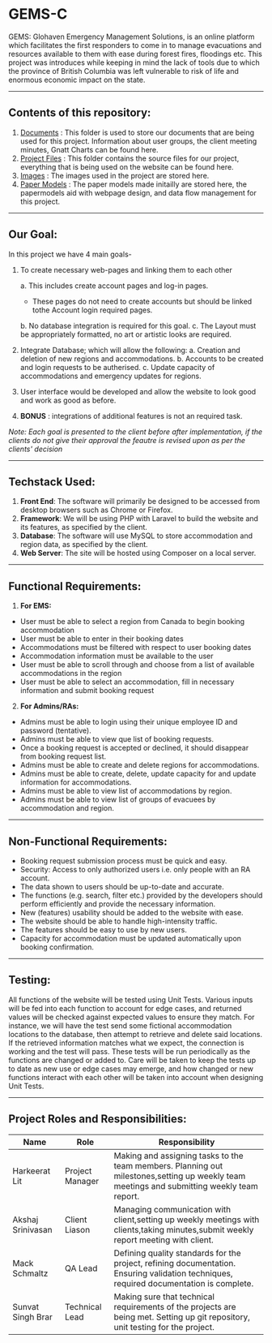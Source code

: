# GEMS-C
GEMS: Glohaven Emergency Management Solutions, is an online platform which facilitates the first responders to come in to manage evacuations and resources available to them with ease during forest fires, floodings etc. This project was introduces while keeping in mind the lack of tools due to which the province of British Columbia was left vulnerable to risk of life and enormous economic impact on the state.

---
## Contents of this repository:
1. [Documents](https://github.com/Sunvat/GEMS-C/tree/main/Docs) : This folder is used to store our documents that are being used for this project. Information about user groups, the client meeting minutes, Gnatt Charts can be found here.
2. [Project Files](https://github.com/Sunvat/GEMS-C/tree/main/GEMS) : This folder contains the source files for our project, everything that is being used on the website can be found here.
3. [Images](https://github.com/Sunvat/GEMS-C/tree/main/images) : The images used in the project are stored here.
4. [Paper Models](https://github.com/Sunvat/GEMS-C/tree/main/papermodels) : The paper models made initailly are stored here, the papermodels aid with webpage design, and data flow management for this project.
---
## Our Goal:
In this project we have 4 main goals-
1. To create necessary web-pages and linking them to each other

    a. This includes create account pages and log-in pages.
      
      * These pages do not need to create accounts but should be linked tothe Account login required pages.
     
    b. No database integration is required for this goal.
    c. The Layout must be appropriately formatted, no art or artistic looks are required.
 2. Integrate Database; which will allow the following:
    a. Creation and deletion of new regions and accommodations.
    b. Accounts to be created and login requests to be autherised.
    c. Update capacity of accommodations and emergency updates for regions.
 3. User interface would be developed and allow the website to look good and work as good as before.
 4. **BONUS** : integrations of additional features is not an required task.
 
 *Note: Each goal is presented to the client before after implementation, if the clients do not give their approval the feautre is revised upon as per the clients' decision*

---
## Techstack Used:
1. **Front End**: The software will primarily be designed to be accessed from desktop browsers
such as Chrome or Firefox.
2. **Framework**: We will be using PHP with Laravel to build the website and its features, as
specified by the client.
3. **Database**: The software will use MySQL to store accommodation and region data, as
specified by the client.
4. **Web Server**: The site will be hosted using Composer on a local server.

---
## Functional Requirements:
1. **For EMS:**
- User must be able to select a region from Canada to begin booking accommodation
- User must be able to enter in their booking dates
- Accommodations must be filtered with respect to user booking dates
- Accommodation information must be available to the user
- User must be able to scroll through and choose from a list of available accommodations
in the region
- User must be able to select an accommodation, fill in necessary information and submit
booking request

2. **For Admins/RAs:**
- Admins must be able to login using their unique employee ID and password (tentative).
- Admins must be able to view que list of booking requests.
- Once a booking request is accepted or declined, it should disappear from booking request
list.
- Admins must be able to create and delete regions for accommodations.
- Admins must be able to create, delete, update capacity for and update information for
accommodations.
- Admins must be able to view list of accommodations by region.
- Admins must be able to view list of groups of evacuees by accommodation and region.

---
## Non-Functional Requirements:
- Booking request submission process must be quick and easy.
- Security: Access to only authorized users i.e. only people with an RA account.
- The data shown to users should be up-to-date and accurate.
- The functions (e.g. search, filter etc.) provided by the developers should perform
efficiently and provide the necessary information.
- New (features) usability should be added to the website with ease.
- The website should be able to handle high-intensity traffic.
- The features should be easy to use by new users.
- Capacity for accommodation must be updated automatically upon booking confirmation.

---
## Testing:

All functions of the website will be tested using Unit Tests. Various inputs will be fed into each
function to account for edge cases, and returned values will be checked against expected values
to ensure they match. For instance, we will have the test send some fictional accommodation
locations to the database, then attempt to retrieve and delete said locations. If the retrieved
information matches what we expect, the connection is working and the test will pass.
These tests will be run periodically as the functions are changed or added to. Care will be taken
to keep the tests up to date as new use or edge cases may emerge, and how changed or new
functions interact with each other will be taken into account when designing Unit Tests.

---
## Project Roles and Responsibilities:
|Name|Role|Responsibility|
|-----|------|-----------|
|Harkeerat Lit|Project Manager|Making and assigning tasks to the team members. Planning out milestones,setting up weekly team meetings and submitting weekly team report.|
|Akshaj Srinivasan|Client Liason|Managing communication with client,setting up weekly meetings with clients,taking minutes,submit weekly report meeting with client.|
|Mack Schmaltz|QA Lead|Defining quality standards for the project, refining documentation. Ensuring validation techniques, required documentation is complete.|
|Sunvat Singh Brar|Technical Lead|Making sure that technical requirements of the projects are being met. Setting up git repository, unit testing for the project.|
